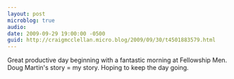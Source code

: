 ```yaml
---
layout: post
microblog: true
audio: 
date: 2009-09-29 19:00:00 -0500
guid: http://craigmcclellan.micro.blog/2009/09/30/t4501883579.html
---
```

Great productive day beginning with a fantastic morning at Fellowship Men.  Doug Martin's story = my story.  Hoping to keep the day going.
